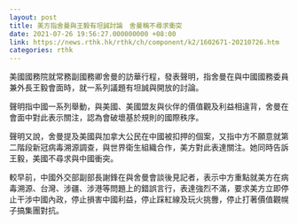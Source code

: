 ```yaml
---
layout: post
title: 美方指舍曼與王毅有坦誠討論　舍曼稱不尋求衝突
date: 2021-07-26 19:56:27.000000000 +08:00
link: https://news.rthk.hk/rthk/ch/component/k2/1602671-20210726.htm
categories: rthk
---
```


美國國務院就常務副國務卿舍曼的訪華行程，發表聲明，指舍曼在與中國國務委員兼外長王毅會面時，就一系列議題有坦誠與開放的討論。

聲明指中國一系列舉動，與美國、美國盟友與伙伴的價值觀及利益相違背，舍曼在會面中對此表示關注，認為會破壞基於規則的國際秩序。

聲明又說，舍曼提及美國與加拿大公民在中國被扣押的個案，又指中方不願意就第二階段新冠病毒溯源調查，與世界衛生組織合作，美方對此表達關注。她同時告訴王毅，美國不尋求與中國衝突。

較早前，中國外交部副部長謝鋒在與舍曼會談後見記者，表示中方重點就美方在病毒溯源、台灣、涉疆、涉港等問題上的錯誤言行，表達強烈不滿，要求美方立即停止干涉中國內政，停止損害中國利益，停止踩紅線及玩火挑釁，停止打著價值觀幌子搞集團對抗。
